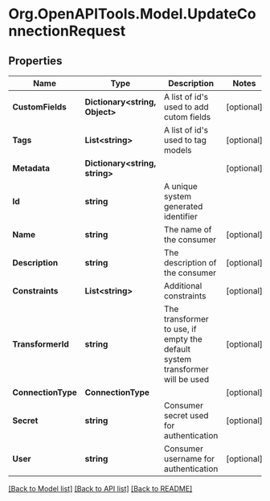 
# Org.OpenAPITools.Model.UpdateConnectionRequest

## Properties

Name | Type | Description | Notes
------------ | ------------- | ------------- | -------------
**CustomFields** | **Dictionary&lt;string, Object&gt;** | A list of id&#39;s used to add cutom fields | [optional] 
**Tags** | **List&lt;string&gt;** | A list of id&#39;s used to tag models | [optional] 
**Metadata** | **Dictionary&lt;string, string&gt;** |  | [optional] 
**Id** | **string** | A unique system generated identifier | 
**Name** | **string** | The name of the consumer | [optional] 
**Description** | **string** | The description of the consumer | [optional] 
**Constraints** | **List&lt;string&gt;** | Additional constraints | [optional] 
**TransformerId** | **string** | The transformer to use, if empty the default system transformer will be used | [optional] 
**ConnectionType** | **ConnectionType** |  | [optional] 
**Secret** | **string** | Consumer secret used for authentication | [optional] 
**User** | **string** | Consumer username for authentication | [optional] 

[[Back to Model list]](../README.md#documentation-for-models)
[[Back to API list]](../README.md#documentation-for-api-endpoints)
[[Back to README]](../README.md)

